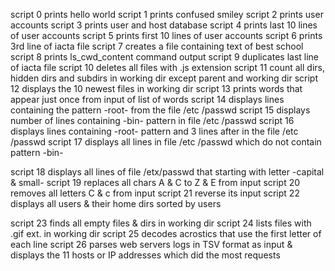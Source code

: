 script 0 prints hello world
 script 1 prints confused smiley
 script 2 prints user accounts
 script 3 prints user and host database
 script 4 prints last 10 lines of user accounts
 script 5 prints first 10 lines of user accounts
 script 6 prints 3rd line of iacta file
 script 7 creates a file containing text of best school
 script 8 prints ls_cwd_content command output
 script 9 duplicates last line of iacta file
 script 10 deletes all files with .js extension
 script 11 count all dirs, hidden dirs and subdirs in working dir except parent
 and working dir
 script 12 displays the 10 newest files in working dir
script 13 prints words that appear just once from input of list of words
 script 14 displays lines containing the pattern -root- from the file /etc /passwd
 script 15 displays number of lines containing -bin- pattern in file /etc /passwd
 script 16 displays lines containing -root- pattern and 3 lines after in the file /etc /passwd
 script 17 displays all lines in file /etc /passwd which do not contain pattern -bin-

script 18 displays all lines of file /etx/passwd that starting with letter -capital & small-
 script 19 replaces all chars A & C to Z & E from input
 script 20 removes all letters C & c from input
 script 21 reverse its input
 script 22 displays all users & their home dirs sorted by users

 script 23 finds all empty files & dirs in working dir
 script 24 lists files with .gif ext. in working dir
 script 25 decodes acrostics that use the first letter of each line
 script 26 parses web servers logs in TSV format as input & displays the 11 hosts or IP addresses which did the most requests
